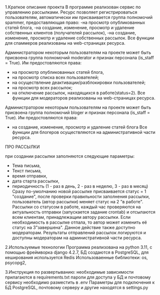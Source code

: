 1.Краткое описание проекта
В программе реализован сервис по управлению рассылками. Ресурс позволяет регистрироваться пользователям,
автоматически им присваивается группа полномочий spammer, предоставляющая право:
-на просмотр опубликованных статей блога,
-на создание, изменение, просмотр и удаление собственных клиентов (получателей рассылок),
-на создание, изменение, просмотр и удаление собственных рассылок.
Все функции для спаммеров реализованы на web-страницах ресурса.

Администратором некоторым пользователям на проекте может быть присвоена группа полномочий moderator и признак
персонала (is_staff = True). Им предостовляются права:
- на просмотр опубликованных статей блога,
- на просмотр списка всех пользователей;
- на осуществление деактивации/разблокировки пользователей;
- на просмотр всех рассылок;
- на отключение рассылок, находящихся в работе(status=2).
Все функции для модераторов реализованы на web-страницах ресурса.

Администратором некоторым пользователям на проекте может быть присвоена группа полномочий bloger и признак
персонала (is_staff = True). Им предостовляются права:
- на создание, изменение, просмотр и удаление статей блога
Все функции для блогеров осуществляются на административной части ресурса.

ПРО РАССЫЛКИ

при создании рассылки заполняются следующие параметры:
- Тема письма,
- Текст письма,
- время отправки,
- дата старта рассылки,
- периодичность (1 - раз в день, 2 - раз в неделю, 3 - раз в месяц)
Сразу по-умолчанию новой рассылке присваивается статус = 1 "создание", после проверки правильности заполнения рассылки,
пользователь (автор рассылки) меняет статус на 2 "в работе". Рассылки со статусом в работе, каждый час проверяются на 
актуальность отправки (запускается задание crontab) и отсылаются всем клиентам, принадлежащим автору рассылки.
Если необходимость в рассылке отпала, то автор может изменить её статус на 3"завершена". Данное действие также доступно
модераторам.
Результаты отправлений рассылок логируются и доступны модераторам на административной части ресурса.

2.Используемые технологии
Программа реализована на python 3.11, с помощью фреймворка django 4.2.7,
БД создаются в PostgreSQL, для кеширования используется Redis
Использоваенные библиотеки: os, psycopg2, 

3.Инструкция по развертыванию: 
необходимые зависимости прилагаются в requirements.txt
пароли для доступа у БД и почтовому сервису необходимо разместить в .env
Параметры для подключения к БД PostgreSQL, почтовому серверу и другие находятся в settings.py
